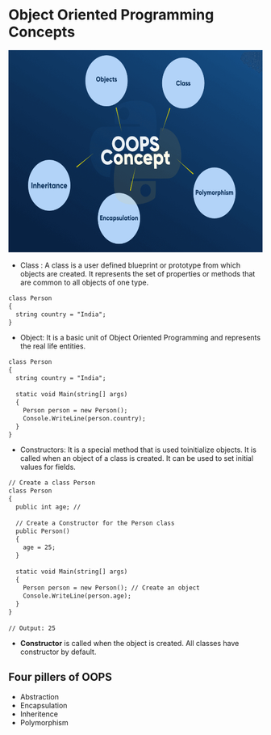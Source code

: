 # Object Oriented Programming Concepts

<p align="center">
  <img src="Images/OOPS-Concept.png" alt="LDP1.0" width="600" height="400"/>
</p>

* Class : A class is a user defined blueprint or prototype from which objects are created. It represents the set of properties or methods that are common to all objects of one type.
```
class Person
{
  string country = "India";
}
```
* Object: It is a basic unit of Object Oriented Programming and represents the real life entities.
```
class Person
{
  string country = "India";
  
  static void Main(string[] args)
  {
    Person person = new Person();
    Console.WriteLine(person.country);
  }
}
```

* Constructors: It is a special method that is used toinitialize objects. It is called when an object of a class is created. It can be used to set initial values for fields.
```
// Create a class Person
class Person
{
  public int age; // 
  
  // Create a Constructor for the Person class
  public Person()
  {
    age = 25;
  }
  
  static void Main(string[] args)
  {
    Person person = new Person(); // Create an object
    Console.WriteLine(person.age);
  }
}

// Output: 25
```
* **Constructor** is called when the object is created. All classes have constructor by default.

## Four pillers of OOPS

* Abstraction
* Encapsulation
* Inheritence
* Polymorphism

## 
